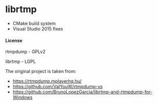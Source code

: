 # librtmp

* CMake build system
* Visual Studio 2015 fixes
 
#### License

rtmpdump - GPLv2

librtmp - LGPL

The original project is taken from: 
* https://rtmpdump.mplayerhq.hu/
* https://github.com/ValYouW/rtmpdump-vs 
* https://github.com/BrunoLopezGarcia/librtmp-and-rtmpdump-for-Windows
